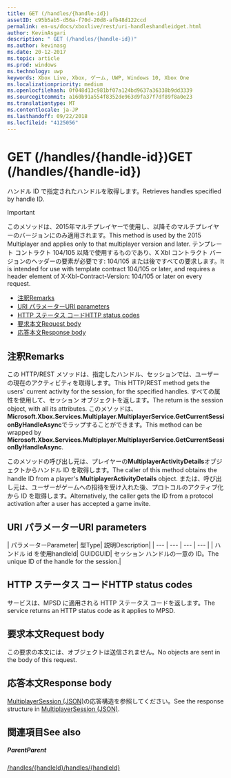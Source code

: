 ```yaml
---
title: GET (/handles/{handle-id})
assetID: c95b5ab5-d56a-f70d-20d8-afb48d122ccd
permalink: en-us/docs/xboxlive/rest/uri-handleshandleidget.html
author: KevinAsgari
description: " GET (/handles/{handle-id})"
ms.author: kevinasg
ms.date: 20-12-2017
ms.topic: article
ms.prod: windows
ms.technology: uwp
keywords: Xbox Live, Xbox, ゲーム, UWP, Windows 10, Xbox One
ms.localizationpriority: medium
ms.openlocfilehash: 0f048d13c981bf07a124bd9637a36338b9dd3339
ms.sourcegitcommit: a160b91a554f8352de963d9fa37f7df89f8a0e23
ms.translationtype: MT
ms.contentlocale: ja-JP
ms.lasthandoff: 09/22/2018
ms.locfileid: "4125056"
---
```

# <a name="get-handleshandle-id"></a><span data-ttu-id="21528-104">GET (/handles/{handle-id})</span><span class="sxs-lookup"><span data-stu-id="21528-104">GET (/handles/{handle-id})</span></span>
<span data-ttu-id="21528-105">ハンドル ID で指定されたハンドルを取得します。</span><span class="sxs-lookup"><span data-stu-id="21528-105">Retrieves handles specified by handle ID.</span></span>

> [!IMPORTANT]
> <span data-ttu-id="21528-106">このメソッドは、2015年マルチプレイヤーで使用し、以降そのマルチプレイヤーのバージョンにのみ適用されます。</span><span class="sxs-lookup"><span data-stu-id="21528-106">This method is used by the 2015 Multiplayer and applies only to that multiplayer version and later.</span></span> <span data-ttu-id="21528-107">テンプレート コントラクト 104/105 以降で使用するものであり、X Xbl コントラクト バージョンのヘッダーの要素が必要です: 104/105 または後ですべての要求します。</span><span class="sxs-lookup"><span data-stu-id="21528-107">It is intended for use with template contract 104/105 or later, and requires a header element of X-Xbl-Contract-Version: 104/105 or later on every request.</span></span>

  * [<span data-ttu-id="21528-108">注釈</span><span class="sxs-lookup"><span data-stu-id="21528-108">Remarks</span></span>](#ID4ET)
  * [<span data-ttu-id="21528-109">URI パラメーター</span><span class="sxs-lookup"><span data-stu-id="21528-109">URI parameters</span></span>](#ID4EDB)
  * [<span data-ttu-id="21528-110">HTTP ステータス コード</span><span class="sxs-lookup"><span data-stu-id="21528-110">HTTP status codes</span></span>](#ID4EOB)
  * [<span data-ttu-id="21528-111">要求本文</span><span class="sxs-lookup"><span data-stu-id="21528-111">Request body</span></span>](#ID4EUB)
  * [<span data-ttu-id="21528-112">応答本文</span><span class="sxs-lookup"><span data-stu-id="21528-112">Response body</span></span>](#ID4E5B)

<a id="ID4ET"></a>


## <a name="remarks"></a><span data-ttu-id="21528-113">注釈</span><span class="sxs-lookup"><span data-stu-id="21528-113">Remarks</span></span>

<span data-ttu-id="21528-114">この HTTP/REST メソッドは、指定したハンドル、セッションでは、ユーザーの現在のアクティビティを取得します。</span><span class="sxs-lookup"><span data-stu-id="21528-114">This HTTP/REST method gets the users' current activity for the session, for the specified handles.</span></span> <span data-ttu-id="21528-115">すべての属性を使用して、セッション オブジェクトを返します。</span><span class="sxs-lookup"><span data-stu-id="21528-115">The return is the session object, with all its attributes.</span></span> <span data-ttu-id="21528-116">このメソッドは、 **Microsoft.Xbox.Services.Multiplayer.MultiplayerService.GetCurrentSessionByHandleAsync**でラップすることができます。</span><span class="sxs-lookup"><span data-stu-id="21528-116">This method can be wrapped by **Microsoft.Xbox.Services.Multiplayer.MultiplayerService.GetCurrentSessionByHandleAsync**.</span></span>

<span data-ttu-id="21528-117">このメソッドの呼び出し元は、プレイヤーの**MultiplayerActivityDetails**オブジェクトからハンドル ID を取得します。</span><span class="sxs-lookup"><span data-stu-id="21528-117">The caller of this method obtains the handle ID from a player's **MultiplayerActivityDetails** object.</span></span> <span data-ttu-id="21528-118">または、呼び出し元は、ユーザーがゲームへの招待を受け入れた後、プロトコルのアクティブ化から ID を取得します。</span><span class="sxs-lookup"><span data-stu-id="21528-118">Alternatively, the caller gets the ID from a protocol activation after a user has accepted a game invite.</span></span>

<a id="ID4EDB"></a>


## <a name="uri-parameters"></a><span data-ttu-id="21528-119">URI パラメーター</span><span class="sxs-lookup"><span data-stu-id="21528-119">URI parameters</span></span>

| <span data-ttu-id="21528-120">パラメーター</span><span class="sxs-lookup"><span data-stu-id="21528-120">Parameter</span></span>| <span data-ttu-id="21528-121">型</span><span class="sxs-lookup"><span data-stu-id="21528-121">Type</span></span>| <span data-ttu-id="21528-122">説明</span><span class="sxs-lookup"><span data-stu-id="21528-122">Description</span></span>|
| --- | --- | --- | --- |
| <span data-ttu-id="21528-123">ハンドル id を使用</span><span class="sxs-lookup"><span data-stu-id="21528-123">handleId</span></span>| <span data-ttu-id="21528-124">GUID</span><span class="sxs-lookup"><span data-stu-id="21528-124">GUID</span></span>| <span data-ttu-id="21528-125">セッション ハンドルの一意の ID。</span><span class="sxs-lookup"><span data-stu-id="21528-125">The unique ID of the handle for the session.</span></span>|

<a id="ID4EOB"></a>


## <a name="http-status-codes"></a><span data-ttu-id="21528-126">HTTP ステータス コード</span><span class="sxs-lookup"><span data-stu-id="21528-126">HTTP status codes</span></span>
<span data-ttu-id="21528-127">サービスは、MPSD に適用される HTTP ステータス コードを返します。</span><span class="sxs-lookup"><span data-stu-id="21528-127">The service returns an HTTP status code as it applies to MPSD.</span></span>  
<a id="ID4EUB"></a>


## <a name="request-body"></a><span data-ttu-id="21528-128">要求本文</span><span class="sxs-lookup"><span data-stu-id="21528-128">Request body</span></span>

<span data-ttu-id="21528-129">この要求の本文には、オブジェクトは送信されません。</span><span class="sxs-lookup"><span data-stu-id="21528-129">No objects are sent in the body of this request.</span></span>

<a id="ID4E5B"></a>


## <a name="response-body"></a><span data-ttu-id="21528-130">応答本文</span><span class="sxs-lookup"><span data-stu-id="21528-130">Response body</span></span>
<span data-ttu-id="21528-131">[MultiplayerSession (JSON)](../../json/json-multiplayersession.md)の応答構造を参照してください。</span><span class="sxs-lookup"><span data-stu-id="21528-131">See the response structure in [MultiplayerSession (JSON)](../../json/json-multiplayersession.md).</span></span>  
<a id="ID4EKC"></a>


## <a name="see-also"></a><span data-ttu-id="21528-132">関連項目</span><span class="sxs-lookup"><span data-stu-id="21528-132">See also</span></span>

<a id="ID4EMC"></a>


##### <a name="parent"></a><span data-ttu-id="21528-133">Parent</span><span class="sxs-lookup"><span data-stu-id="21528-133">Parent</span></span>

[<span data-ttu-id="21528-134">/handles/{handleId}</span><span class="sxs-lookup"><span data-stu-id="21528-134">/handles/{handleId}</span></span>](uri-handleshandleid.md)
